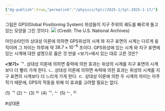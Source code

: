 ```yaml
---
{"dg-publish":true,"permalink":"/physics/tpl//2025-1/tpl-2025-1-17/"}
---
```


그림은 GPS(Global Positioning System) 위성들이 지구 주위의 궤도를 빠르게 돌고 있는 모양을 그린 것이다.
![](https://cdn.mathpix.com/cropped/2025_05_26_0679df0be5a6770361d8g-9.jpg?height=515&width=557&top_left_y=512&top_left_x=435)
(Credit: The U.S. National Archives)

아인슈타인의 상대성 이론에 의하면 GPS위성의 시계 와 지구 표면의 시계는 다르게 웅직이며 그 차이는 하루에 약 $38.7 \times 10^{-6}$ 초이다. GPS위성에 있는 시계 와 지구 표면에 있는 시계에 대한 설명으로 옳은 것 만을 <보기>에서 있는 대로 고른 것은?

**<보기>**
ᄀ. 상대성 이론에 의하면 중력에 의한 효과는 위성의 시계를 지구 표면의 시계보다 더 빨리 가게 한다.
ㄴ. 상대성 이론에 의하면 속력에 의한 효과는 위성의 시계를 지구 표면의 시계보다 더 느리게 가게 한다.
ㄷ. 상대성 이론에 의한 두 시계의 차이는 아주 작기 때문에, GPS의 작동을 위해 이 효과를 고려할 필요는 없다.

(1) ᄀ
(2) ᄂ
(3) ᄃ
(4) ᄀ, ᄂ
(5) ᄂ, ᄃ

#상대론